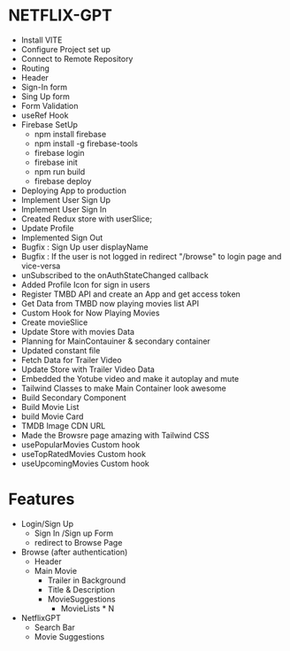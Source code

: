 # NETFLIX-GPT
- Install VITE
- Configure Project set up
- Connect to Remote Repository
- Routing
- Header
- Sign-In form
- Sing Up form
- Form Validation
- useRef Hook
- Firebase SetUp
  - npm install firebase
  - npm install -g firebase-tools
  - firebase login
  - firebase init
  - npm run build
  - firebase deploy
- Deploying App to production
- Implement User Sign Up
- Implement User Sign In
- Created Redux store with userSlice;
- Update Profile
- Implemented Sign Out
- Bugfix : Sign Up user displayName
- Bugfix : If the user is not logged in redirect "/browse" to login page and vice-versa
- unSubscribed to the onAuthStateChanged callback
- Added Profile Icon for sign in users
- Register TMBD API and create an App and get access token
- Get Data from TMBD now playing movies list API
- Custom Hook for Now Playing Movies
- Create movieSlice
- Update Store with movies Data
- Planning for MainContauiner & secondary container
- Updated constant file
- Fetch Data for Trailer Video
- Update Store with Trailer Video Data
- Embedded the Yotube video and make it autoplay and mute
- Tailwind Classes to make Main Container look awesome
- Build Secondary Component
- Build Movie List
- build Movie Card
- TMDB Image CDN URL
- Made the Browsre page amazing with Tailwind CSS
- usePopularMovies Custom hook
- useTopRatedMovies Custom hook
- useUpcomingMovies Custom hook
# Features
- Login/Sign Up
    - Sign In /Sign up Form
    - redirect to Browse Page
- Browse (after authentication)
    - Header
    - Main Movie
        - Trailer in Background
        - Title & Description
        - MovieSuggestions
            - MovieLists * N 
- NetflixGPT
    - Search Bar
    - Movie Suggestions
